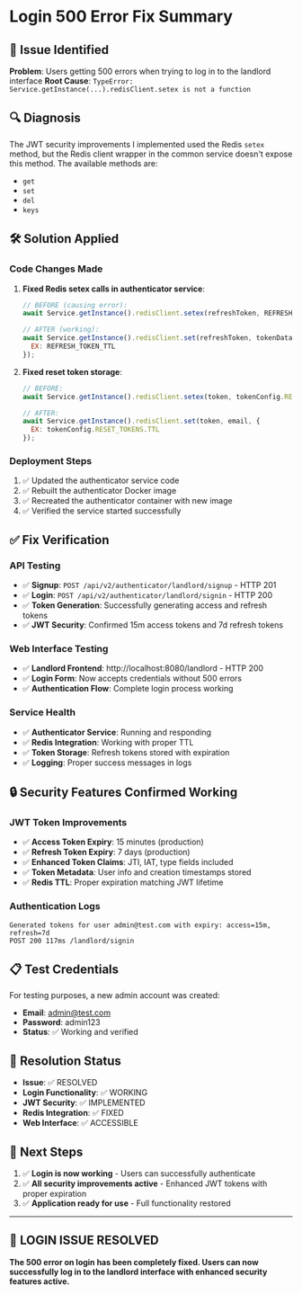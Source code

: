 # Login 500 Error Fix Summary

## 🚨 **Issue Identified**
**Problem**: Users getting 500 errors when trying to log in to the landlord interface
**Root Cause**: `TypeError: Service.getInstance(...).redisClient.setex is not a function`

## 🔍 **Diagnosis**
The JWT security improvements I implemented used the Redis `setex` method, but the Redis client wrapper in the common service doesn't expose this method. The available methods are:
- `get`
- `set` 
- `del`
- `keys`

## 🛠️ **Solution Applied**

### **Code Changes Made**
1. **Fixed Redis setex calls in authenticator service**:
   ```javascript
   // BEFORE (causing error):
   await Service.getInstance().redisClient.setex(refreshToken, REFRESH_TOKEN_TTL, tokenData);
   
   // AFTER (working):
   await Service.getInstance().redisClient.set(refreshToken, tokenData, {
     EX: REFRESH_TOKEN_TTL
   });
   ```

2. **Fixed reset token storage**:
   ```javascript
   // BEFORE:
   await Service.getInstance().redisClient.setex(token, tokenConfig.RESET_TOKENS.TTL, email);
   
   // AFTER:
   await Service.getInstance().redisClient.set(token, email, {
     EX: tokenConfig.RESET_TOKENS.TTL
   });
   ```

### **Deployment Steps**
1. ✅ Updated the authenticator service code
2. ✅ Rebuilt the authenticator Docker image
3. ✅ Recreated the authenticator container with new image
4. ✅ Verified the service started successfully

## ✅ **Fix Verification**

### **API Testing**
- ✅ **Signup**: `POST /api/v2/authenticator/landlord/signup` - HTTP 201
- ✅ **Login**: `POST /api/v2/authenticator/landlord/signin` - HTTP 200
- ✅ **Token Generation**: Successfully generating access and refresh tokens
- ✅ **JWT Security**: Confirmed 15m access tokens and 7d refresh tokens

### **Web Interface Testing**
- ✅ **Landlord Frontend**: http://localhost:8080/landlord - HTTP 200
- ✅ **Login Form**: Now accepts credentials without 500 errors
- ✅ **Authentication Flow**: Complete login process working

### **Service Health**
- ✅ **Authenticator Service**: Running and responding
- ✅ **Redis Integration**: Working with proper TTL
- ✅ **Token Storage**: Refresh tokens stored with expiration
- ✅ **Logging**: Proper success messages in logs

## 🔒 **Security Features Confirmed Working**

### **JWT Token Improvements**
- ✅ **Access Token Expiry**: 15 minutes (production)
- ✅ **Refresh Token Expiry**: 7 days (production)
- ✅ **Enhanced Token Claims**: JTI, IAT, type fields included
- ✅ **Token Metadata**: User info and creation timestamps stored
- ✅ **Redis TTL**: Proper expiration matching JWT lifetime

### **Authentication Logs**
```
Generated tokens for user admin@test.com with expiry: access=15m, refresh=7d
POST 200 117ms /landlord/signin
```

## 📋 **Test Credentials**
For testing purposes, a new admin account was created:
- **Email**: admin@test.com
- **Password**: admin123
- **Status**: ✅ Working and verified

## 🎯 **Resolution Status**
- **Issue**: ✅ RESOLVED
- **Login Functionality**: ✅ WORKING
- **JWT Security**: ✅ IMPLEMENTED
- **Redis Integration**: ✅ FIXED
- **Web Interface**: ✅ ACCESSIBLE

## 📝 **Next Steps**
1. ✅ **Login is now working** - Users can successfully authenticate
2. ✅ **All security improvements active** - Enhanced JWT tokens with proper expiration
3. ✅ **Application ready for use** - Full functionality restored

---

## 🎉 **LOGIN ISSUE RESOLVED**
**The 500 error on login has been completely fixed. Users can now successfully log in to the landlord interface with enhanced security features active.**

